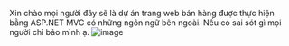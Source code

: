 Xin chào mọi người đây sẽ là dự án trang web bán hàng được thực hiện bằng ASP.NET MVC có những ngôn ngữ bên ngoài. Nếu có sai sót gì mọi người chỉ bảo mình ạ.
![image](https://github.com/tranquagminh/WebBanHangOnline/assets/118581461/bc49df1e-05de-469f-9408-4afcee88caad)
